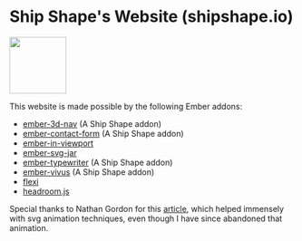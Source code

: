 # Ship Shape's Website (shipshape.io)
<a href="https://shipshape.io/"><img src="http://i.imgur.com/bU4ABmk.png" width="100" height="100"/></a>

This website is made possible by the following Ember addons:

- [ember-3d-nav](https://github.com/shipshapecode/ember-3d-nav) (A Ship Shape addon)
- [ember-contact-form](https://github.com/shipshapecode/ember-contact-form) (A Ship Shape addon)
- [ember-in-viewport](https://github.com/DockYard/ember-in-viewport)
- [ember-svg-jar](https://github.com/ivanvotti/ember-svg-jar)
- [ember-typewriter](https://github.com/shipshapecode/ember-typewriter) (A Ship Shape addon)
- [ember-vivus](https://github.com/shipshapecode/ember-vivus) (A Ship Shape addon)
- [flexi](https://github.com/runspired/flexi)
- [headroom.js](https://github.com/WickyNilliams/headroom.js)

Special thanks to Nathan Gordon for this [article](https://medium.com/@gordonnl/stylised-line-animations-ded23320ffe5#.ow4kgdbks), which helped immensely with svg animation techniques, even though I have since abandoned that animation.
